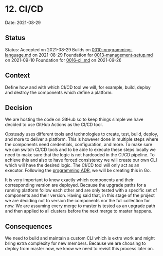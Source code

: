 # 12. CI/CD

Date: 2021-08-29

## Status

Status: Accepted on 2021-08-29
Builds on [0010-programming-language.md](0010-programming-language.md) on 2021-08-29
Foundation for [0013-management-setup.md](0013-management-setup.md) on 2021-09-10
Foundation for [0016-cli.md](0016-cli.md) on 2021-09-26

## Context

Define how and with which CI/CD tool we will, for example, build, deploy and destroy the components which define a platform.

## Decision

We are hosting the code on GitHub so to keep things simple we have decided to use GitHub Actions as the CI/CD tool.

Opsteady uses different tools and technologies to create, test, build, deploy, and more to deliver a platform. This is however done in multiple steps where the components need credentials, configuration, and more. To make sure we can switch CI/CD tools and to be able to execute these steps locally we need to make sure that the logic is not hardcoded in the CI/CD pipeline. To achieve this and also to have forced consistency we will create our own CLI which will have the desired logic. The CI/CD tool will only act as an executor. Following the [programming ADR](0010-programming-language.md), we will be creating this in Go.

It is very important to know exactly which components and their corresponding version are deployed. Because the upgrade paths for a running platform follow each other and are only tested with a specific set of components and their version. Having said that, in this stage of the project we are deciding not to version the components nor the full collection for now. We are assuming every merge to master is tested as an upgrade path and then applied to all clusters before the next merge to master happens.

## Consequences

We need to build and maintain a custom CLI which is extra work and might bring extra complexity for new members. Because we are choosing to deploy from master now, we know we need to revisit this process later on.
